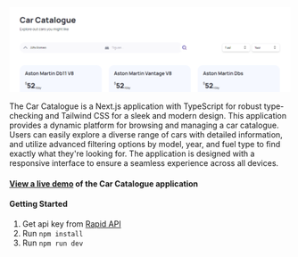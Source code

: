 ![screenshot](public\car-catalog-preview.png)

The Car Catalogue is a Next.js application with TypeScript for robust type-checking and Tailwind CSS for a sleek and modern design. This application provides a dynamic platform for browsing and managing a car catalogue. Users can easily explore a diverse range of cars with detailed information, and utilize advanced filtering options by model, year, and fuel type to find exactly what they're looking for. The application is designed with a responsive interface to ensure a seamless experience across all devices.

#### [View a live demo](https://nextjs-catalogue-with-tailwindcss-ylt3.vercel.app/) of the Car Catalogue application

#### Getting Started

1. Get api key from [Rapid API](https://nextjs-catalogue-with-tailwindcss-6ic0ap172.vercel.app/)
2. Run `npm install`
3. Run `npm run dev`
